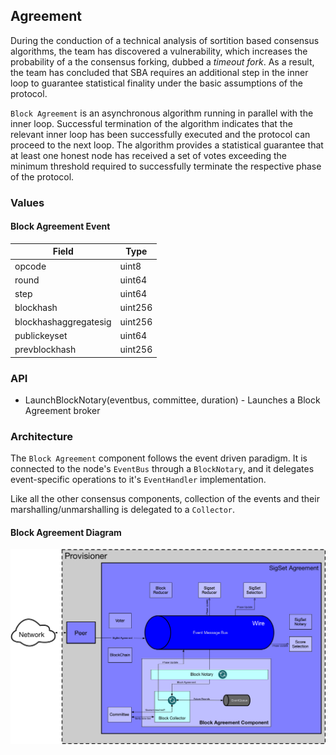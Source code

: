 ## Agreement

During the conduction of a technical analysis of sortition based consensus algorithms, the team has discovered a vulnerability, which increases the probability of a the consensus forking, dubbed a _timeout fork_. As a result, the team has concluded that SBA requires an additional step in the inner loop to guarantee statistical finality under the basic assumptions of the protocol.

`Block Agreement` is an asynchronous algorithm running in parallel with the inner loop. Successful termination of the algorithm indicates that the relevant inner loop has been successfully executed and the protocol can proceed to the next loop. The algorithm provides a statistical guarantee that at least one honest node has received a set of votes exceeding the minimum threshold required to successfully terminate the respective phase of the protocol.

### Values

#### Block Agreement Event

| Field | Type |
|-------|------|
| opcode | uint8 |
| round | uint64 |
| step | uint64 |
| blockhash | uint256 |
| blockhashaggregatesig | uint256 |
| publickeyset | uint64 |
| prevblockhash | uint256 |

### API

- LaunchBlockNotary(eventbus, committee, duration) - Launches a Block Agreement broker

### Architecture

The `Block Agreement` component follows the event driven paradigm. It is connected to the node's `EventBus` through a `BlockNotary`, and it delegates event-specific operations to it's `EventHandler` implementation.

Like all the other consensus components, collection of the events and their marshalling/unmarshalling is delegated to a `Collector`.

#### Block Agreement Diagram

![](docs/Block%20Agreement.jpg)
